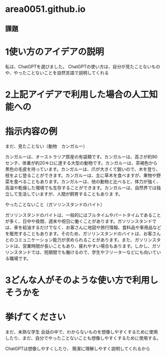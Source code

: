 # area0051.github.io

## 課題

# 1使い方のアイデアの説明

私は、ChatGPTを選びました。
ChatGPTの使い方は、自分が見たことないものや、やったことないことを自然言語で説明してくれる

# 2上記アイデアで利用した場合の人工知能への
# 指示内容の例

まだ、見たことない（動物　カンガルー）

カンガルーは、オーストラリア原産の有袋類です。カンガルーは、高さが約90センチ、体重が約20キロに達する大型の動物です。カンガルーは、茶褐色から黒色の毛皮を持っています。カンガルーは、爪が大きくて鋭いので、木を登り、枝をよじ登ることができます。カンガルーは、主に草木を食べますが、果物や野菜を食べることもあります。カンガルーは、他の動物と比べると、体力が強く、高温や乾燥した環境でも生存することができます。カンガルーは、自然界では独立して生活していますが、人間が飼育することもありま
す。

やったことないこと（ガソリンスタンドのバイト）

ガソリンスタンドのバイトは、一般的にはフルタイムやパートタイムであることが多く、日中や夜間、週末や祝日に働くことがあります。ガソリンスタンドでは、車を給油するだけでなく、お客さんに地図や旅行情報、食料品や車用品などを販売することもあります。そのため、ガソリンスタンドのバイトは、お客さんとのコミュニケーション能力が求められることがあります。また、ガソリンスタンドは、営業時間が長いこともあり、疲れやすい場合もあります。しかし、ガソリンスタンドでは、短期間でも働けるので、学生やフリーターなどにも向いている職場です。

# 3どんな人がそのような使い方で利用しそうかを
# 挙げてください

まだ、未熟な学生
会話の中で、わからないものを想像しやすくするために使用したり、まだ、自分でやったことないことも想像しやすくするために使用する。

ChatGPTは想像しやすくしたり、
簡潔に理解しやすく説明してくれるから

